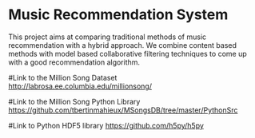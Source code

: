 # Music Recommendation System
This project aims at comparing traditional methods of music recommendation with a hybrid approach. We combine content 
based methods with model based collaborative filtering techniques to come up with a good recommendation algorithm.

#Link to the Million Song Dataset
http://labrosa.ee.columbia.edu/millionsong/

#Link to the Million Song Python Library
https://github.com/tbertinmahieux/MSongsDB/tree/master/PythonSrc

#Link to Python HDF5 library
https://github.com/h5py/h5py 

